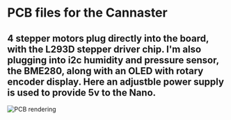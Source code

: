 # PCB files for the Cannaster
## 4 stepper motors plug directly into the board, with the L293D stepper driver chip. I'm also plugging into i2c humidity and pressure sensor, the BME280, along with an OLED with rotary encoder display. Here an adjustble power supply is used to provide 5v to the Nano. 
![PCB rendering](https://live.staticflickr.com/65535/53857588089_5c0d59ec3a_b.jpg)
